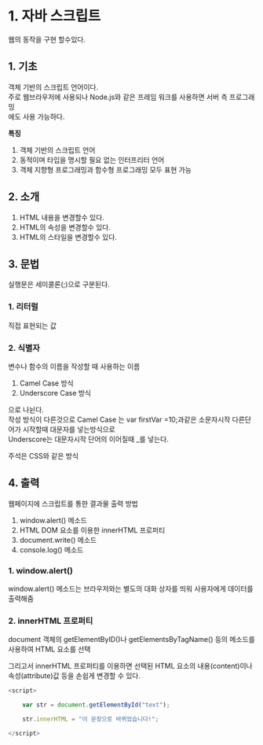 # 1. 자바 스크립트
웹의 동작을 구현 할수있다.     

## 1. 기초 

객체 기반의 스크립트 언어이다.     
주로 웹브라우저에 사용되나 Node.js와 같은 프레임 워크를 사용하면 서버 측 프로그래밍     
에도 사용 가능하다.     

**특징**

1. 객체 기반의 스크립트 언어
2. 동적이며 타입을 명시할 필요 없는 인터프리터 언어
3. 객체 지향형 프로그래밍과 함수형 프로그래밍 모두 표현 가능


## 2. 소개

1. HTML 내용을 변경할수 있다.
2. HTML의 속성을 변경할수 있다.
3. HTML의 스타일을 변경할수 있다.


## 3. 문법

실행문은 세미콜론(;)으로 구분된다.   

### 1. 리터럴
직접 표현되는 값

### 2. 식별자

변수나 함수의 이름을 작성할 때 사용하는 이름

1. Camel Case 방식
2. Underscore Case 방식

으로 나뉜다.       
작성 방식이 다른것으로  Camel Case 는 var firstVar =10;과같은 소문자시작 다른단어가 시작할때 대문자를 넣는방식으로       
Underscore는 대문자시작 단어의 이어질때 _를 넣는다.

주석은 CSS와 같은 방식      

## 4. 출력
웹페이지에 스크립트를 통한 결과물 출력 방법

1. window.alert() 메소드
2. HTML DOM 요소를 이용한 innerHTML 프로퍼티
3. document.write() 메소드
4. console.log() 메소드


### 1. window.alert()
window.alert() 메소드는 브라우저와는 별도의 대화 상자를 띄워 사용자에게 데이터를 출력해줌


### 2. innerHTML 프로퍼티
document 객체의 getElementByID()나 getElementsByTagName() 등의 메소드를 사용하여 HTML 요소를 선택           

그리고서 innerHTML 프로퍼티를 이용하면 선택된 HTML 요소의 내용(content)이나 속성(attribute)값 등을 손쉽게 변경할 수 있다.

```javaScript
<script>

    var str = document.getElementById("text");

    str.innerHTML = "이 문장으로 바뀌었습니다!";

</script>
```
